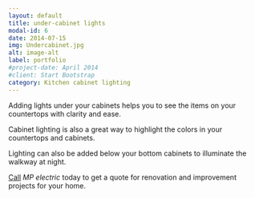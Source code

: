 ```yaml
---
layout: default
title: under-cabinet lights
modal-id: 6
date: 2014-07-15
img: Undercabinet.jpg
alt: image-alt
label: portfolio
#project-date: April 2014
#client: Start Bootstrap
category: Kitchen cabinet lighting
---
```


Adding lights under your cabinets helps you to see the items on your countertops with clarity and ease.

Cabinet lighting is also a great way to highlight the colors in your countertops and cabinets.

Lighting can also be added below your bottom cabinets to illuminate the walkway at night.

[Call](tel:+14046677970) *MP electric* today to get a quote for renovation and improvement projects for your home.
